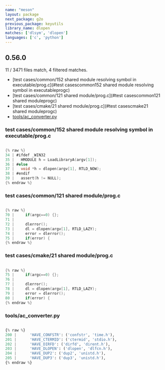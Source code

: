 ```yaml
---
name: "meson"
layout: package
next_package: g2o
previous_package: keyutils
library_name: dlopen
matches: ['dlsym', 'dlopen']
languages: ['c', 'python']
---
```

## 0.56.0
11 / 3471 files match, 4 filtered matches.

 - [test cases/common/152 shared module resolving symbol in executable/prog.c](#test casescommon152 shared module resolving symbol in executableprogc)
 - [test cases/common/121 shared module/prog.c](#test casescommon121 shared moduleprogc)
 - [test cases/cmake/21 shared module/prog.c](#test casescmake21 shared moduleprogc)
 - [tools/ac_converter.py](#toolsac_converterpy)

### test cases/common/152 shared module resolving symbol in executable/prog.c

```c

{% raw %}
34 | #ifdef _WIN32
35 |   HMODULE h = LoadLibraryA(argv[1]);
36 | #else
37 |   void *h = dlopen(argv[1], RTLD_NOW);
38 | #endif
39 |   assert(h != NULL);
{% endraw %}

```
### test cases/common/121 shared module/prog.c

```c

{% raw %}
70 |     if(argc==0) {};
71 | 
72 |     dlerror();
73 |     dl = dlopen(argv[1], RTLD_LAZY);
74 |     error = dlerror();
75 |     if(error) {
{% endraw %}

```
### test cases/cmake/21 shared module/prog.c

```c

{% raw %}
75 |     if(argc==0) {};
76 | 
77 |     dlerror();
78 |     dl = dlopen(argv[1], RTLD_LAZY);
79 |     error = dlerror();
80 |     if(error) {
{% endraw %}

```
### tools/ac_converter.py

```python

{% raw %}
200 |      'HAVE_CONFSTR': ('confstr', 'time.h'),
201 |      'HAVE_CTERMID': ('ctermid', 'stdio.h'),
202 |      'HAVE_DIRFD': ('dirfd', 'dirent.h'),
203 |      'HAVE_DLOPEN': ('dlopen', 'dlfcn.h'),
204 |      'HAVE_DUP2': ('dup2', 'unistd.h'),
205 |      'HAVE_DUP3': ('dup3', 'unistd.h'),
{% endraw %}

```